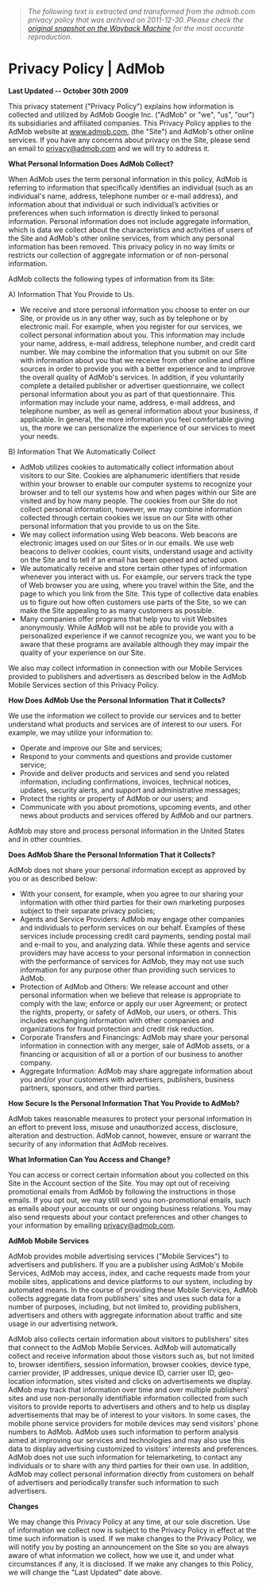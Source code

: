 > *The following text is extracted and transformed from the admob.com privacy policy that was archived on 2011-12-30. Please check the [original snapshot on the Wayback Machine](https://web.archive.org/web/20111230043643id_/http%3A//www.admob.com/home/privacy) for the most accurate reproduction.*

# Privacy Policy | AdMob

**Last Updated -- October 30th 2009**

This privacy statement ("Privacy Policy") explains how information is collected and utilized by AdMob Google Inc. ("AdMob" or "we", "us", "our") its subsidiaries and affiliated companies. This Privacy Policy applies to the AdMob website at www.admob.com, (the "Site") and AdMob's other online services. If you have any concerns about privacy on the Site, please send an email to privacy@admob.com and we will try to address it.

**What Personal Information Does AdMob Collect?**

When AdMob uses the term personal information in this policy, AdMob is referring to information that specifically identifies an individual (such as an individual's name, address, telephone number or e-mail address), and information about that individual or such individual’s activities or preferences when such information is directly linked to personal information. Personal information does not include aggregate information, which is data we collect about the characteristics and activities of users of the Site and AdMob's other online services, from which any personal information has been removed. This privacy policy in no way limits or restricts our collection of aggregate information or of non-personal information.

AdMob collects the following types of information from its Site:

A) Information That You Provide to Us.

  


  * We receive and store personal information you choose to enter on our Site, or provide us in any other way, such as by telephone or by electronic mail. For example, when you register for our services, we collect personal information about you. This information may include your name, address, e-mail address, telephone number, and credit card number. We may combine the information that you submit on our Site with information about you that we receive from other online and offline sources in order to provide you with a better experience and to improve the overall quality of AdMob's services. In addition, if you voluntarily complete a detailed publisher or advertiser questionnaire, we collect personal information about you as part of that questionnaire. This information may include your name, address, e-mail address, and telephone number, as well as general information about your business, if applicable. In general, the more information you feel comfortable giving us, the more we can personalize the experience of our services to meet your needs.



B) Information That We Automatically Collect

  


  * AdMob utilizes cookies to automatically collect information about visitors to our Site. Cookies are alphanumeric identifiers that reside within your browser to enable our computer systems to recognize your browser and to tell our systems how and when pages within our Site are visited and by how many people. The cookies from our Site do not collect personal information, however, we may combine information collected through certain cookies we issue on our Site with other personal information that you provide to us on the Site. 
  * We may collect information using Web beacons. Web beacons are electronic images used on our Sites or in our emails. We use web beacons to deliver cookies, count visits, understand usage and activity on the Site and to tell if an email has been opened and acted upon. 
  * We automatically receive and store certain other types of information whenever you interact with us. For example, our servers track the type of Web browser you are using, where you travel within the Site, and the page to which you link from the Site. This type of collective data enables us to figure out how often customers use parts of the Site, so we can make the Site appealing to as many customers as possible.
  * Many companies offer programs that help you to visit Websites anonymously. While AdMob will not be able to provide you with a personalized experience if we cannot recognize you, we want you to be aware that these programs are available although they may impair the quality of your experience on our Site.



We also may collect information in connection with our Mobile Services provided to publishers and advertisers as described below in the AdMob Mobile Services section of this Privacy Policy.

**How Does AdMob Use the Personal Information That it Collects?**

We use the information we collect to provide our services and to better understand what products and services are of interest to our users. For example, we may utilize your information to:

  


  * Operate and improve our Site and services;
  * Respond to your comments and questions and provide customer service;
  * Provide and deliver products and services and send you related information, including confirmations, invoices, technical notices, updates, security alerts, and support and administrative messages;
  * Protect the rights or property of AdMob or our users; and
  * Communicate with you about promotions, upcoming events, and other news about products and services offered by AdMob and our partners.



AdMob may store and process personal information in the United States and in other countries. 

**Does AdMob Share the Personal Information That it Collects?**

AdMob does not share your personal information except as approved by you or as described below:

  


  * With your consent, for example, when you agree to our sharing your information with other third parties for their own marketing purposes subject to their separate privacy policies;
  * Agents and Service Providers: AdMob may engage other companies and individuals to perform services on our behalf. Examples of these services include processing credit card payments, sending postal mail and e-mail to you, and analyzing data. While these agents and service providers may have access to your personal information in connection with the performance of services for AdMob, they may not use such information for any purpose other than providing such services to AdMob.
  * Protection of AdMob and Others: We release account and other personal information when we believe that release is appropriate to comply with the law; enforce or apply our user Agreement; or protect the rights, property, or safety of AdMob, our users, or others. This includes exchanging information with other companies and organizations for fraud protection and credit risk reduction.
  * Corporate Transfers and Financings: AdMob may share your personal information in connection with any merger, sale of AdMob assets, or a financing or acquisition of all or a portion of our business to another company. 
  * Aggregate Information: AdMob may share aggregate information about you and/or your customers with advertisers, publishers, business partners, sponsors, and other third parties.



**How Secure Is the Personal Information That You Provide to AdMob?**

AdMob takes reasonable measures to protect your personal information in an effort to prevent loss, misuse and unauthorized access, disclosure, alteration and destruction. AdMob cannot, however, ensure or warrant the security of any information that AdMob receives. 

**What Information Can You Access and Change?**

You can access or correct certain information about you collected on this Site in the Account section of the Site. You may opt out of receiving promotional emails from AdMob by following the instructions in those emails. If you opt out, we may still send you non-promotional emails, such as emails about your accounts or our ongoing business relations. You may also send requests about your contact preferences and other changes to your information by emailing privacy@admob.com. 

**AdMob Mobile Services**

AdMob provides mobile advertising services ("Mobile Services") to advertisers and publishers. If you are a publisher using AdMob's Mobile Services, AdMob may access, index, and cache requests made from your mobile sites, applications and device platforms to our system, including by automated means. In the course of providing these Mobile Services, AdMob collects aggregate data from publishers' sites and uses such data for a number of purposes, including, but not limited to, providing publishers, advertisers and others with aggregate information about traffic and site usage in our advertising network.

AdMob also collects certain information about visitors to publishers' sites that connect to the AdMob Mobile Services. AdMob will automatically collect and receive information about those visitors such as, but not limited to, browser identifiers, session information, browser cookies, device type, carrier provider, IP addresses, unique device ID, carrier user ID, geo-location information, sites visited and clicks on advertisements we display. AdMob may track that information over time and over multiple publishers' sites and use non-personally identifiable information collected from such visitors to provide reports to advertisers and others and to help us display advertisements that may be of interest to your visitors. In some cases, the mobile phone service providers for mobile devices may send visitors' phone numbers to AdMob. AdMob uses such information to perform analysis aimed at improving our services and technologies and may also use this data to display advertising customized to visitors' interests and preferences. AdMob does not use such information for telemarketing, to contact any individuals or to share with any third parties for their own use. In addition, AdMob may collect personal information directly from customers on behalf of advertisers and periodically transfer such information to such advertisers. 

**Changes**

We may change this Privacy Policy at any time, at our sole discretion. Use of information we collect now is subject to the Privacy Policy in effect at the time such information is used. If we make changes to the Privacy Policy, we will notify you by posting an announcement on the Site so you are always aware of what information we collect, how we use it, and under what circumstances if any, it is disclosed. If we make any changes to this Policy, we will change the "Last Updated" date above.

  

